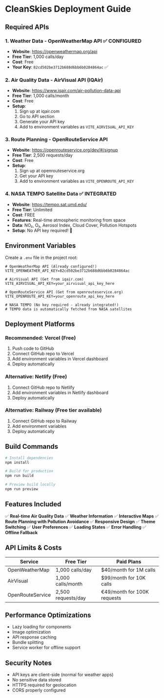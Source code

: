 # CleanSkies Deployment Guide

## Required APIs

### 1. Weather Data - OpenWeatherMap API ✅ CONFIGURED
- **Website**: https://openweathermap.org/api
- **Free Tier**: 1,000 calls/day
- **Cost**: Free
- **Your Key**: `82cd502be3712b688d6bb6b0284864ac` ✅

### 2. Air Quality Data - AirVisual API (IQAir)
- **Website**: https://www.iqair.com/air-pollution-data-api
- **Free Tier**: 1,000 calls/month
- **Cost**: Free
- **Setup**:
  1. Sign up at iqair.com
  2. Go to API section
  3. Generate your API key
  4. Add to environment variables as `VITE_AIRVISUAL_API_KEY`

### 3. Route Planning - OpenRouteService API
- **Website**: https://openrouteservice.org/dev/#/signup
- **Free Tier**: 2,500 requests/day
- **Cost**: Free
- **Setup**:
  1. Sign up at openrouteservice.org
  2. Get your API key
  3. Add to environment variables as `VITE_OPENROUTE_API_KEY`

### 4. NASA TEMPO Satellite Data ✅ INTEGRATED
- **Website**: https://tempo.sat.umd.edu/
- **Free Tier**: Unlimited
- **Cost**: FREE
- **Features**: Real-time atmospheric monitoring from space
- **Data**: NO₂, O₃, Aerosol Index, Cloud Cover, Pollution Hotspots
- **Setup**: No API key required! 🚀

## Environment Variables

Create a `.env` file in the project root:

```env
# OpenWeatherMap API (Already configured!)
VITE_OPENWEATHER_API_KEY=82cd502be3712b688d6bb6b0284864ac

# AirVisual API (Get from iqair.com)
VITE_AIRVISUAL_API_KEY=your_airvisual_api_key_here

# OpenRouteService API (Get from openrouteservice.org)
VITE_OPENROUTE_API_KEY=your_openroute_api_key_here

# NASA TEMPO (No key required - already integrated!)
# TEMPO data is automatically fetched from NASA satellites
```

## Deployment Platforms

### Recommended: Vercel (Free)
1. Push code to GitHub
2. Connect GitHub repo to Vercel
3. Add environment variables in Vercel dashboard
4. Deploy automatically

### Alternative: Netlify (Free)
1. Connect GitHub repo to Netlify
2. Add environment variables in Netlify dashboard
3. Deploy automatically

### Alternative: Railway (Free tier available)
1. Connect GitHub repo to Railway
2. Add environment variables
3. Deploy automatically

## Build Commands

```bash
# Install dependencies
npm install

# Build for production
npm run build

# Preview build locally
npm run preview
```

## Features Included

✅ **Real-time Air Quality Data**
✅ **Weather Information**
✅ **Interactive Maps**
✅ **Route Planning with Pollution Avoidance**
✅ **Responsive Design**
✅ **Theme Switching**
✅ **User Preferences**
✅ **Loading States**
✅ **Error Handling**
✅ **Offline Fallback**

## API Limits & Costs

| Service | Free Tier | Paid Plans |
|---------|-----------|------------|
| OpenWeatherMap | 1,000 calls/day | $40/month for 1M calls |
| AirVisual | 1,000 calls/month | $99/month for 10K calls |
| OpenRouteService | 2,500 requests/day | €49/month for 100K requests |

## Performance Optimizations

- Lazy loading for components
- Image optimization
- API response caching
- Bundle splitting
- Service worker for offline support

## Security Notes

- API keys are client-side (normal for weather apps)
- No sensitive data stored
- HTTPS required for geolocation
- CORS properly configured
